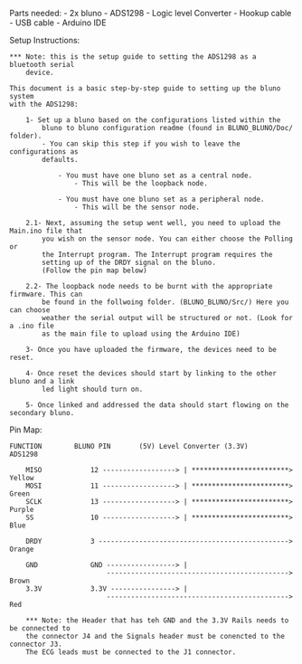 	
	
Parts needed:
	- 2x bluno
	- ADS1298
	- Logic level Converter
	- Hookup cable
	- USB cable
	- Arduino IDE
	
Setup Instructions:

	*** Note: this is the setup guide to setting the ADS1298 as a bluetooth serial
		device.
	
	This document is a basic step-by-step guide to setting up the bluno system
	with the ADS1298:
		
		1- Set up a bluno based on the configurations listed within the 
			bluno to bluno configuration readme (found in BLUNO_BLUNO/Doc/ folder).
			- You can skip this step if you wish to leave the configurations as 
			defaults.
			
				- You must have one bluno set as a central node.
					- This will be the loopback node.
					
				- You must have one bluno set as a peripheral node.
					- This will be the sensor node.
			
		2.1- Next, assuming the setup went well, you need to upload the Main.ino file that
			you wish on the sensor node. You can either choose the Polling or 
			the Interrupt program. The Interrupt program requires the 
			setting up of the DRDY signal on the bluno.
			(Follow the pin map below)
			
		2.2- The loopback node needs to be burnt with the appropriate firmware. This can
			be found in the follwoing folder. (BLUNO_BLUNO/Src/) Here you can choose
			weather the serial output will be structured or not. (Look for a .ino file
			as the main file to upload using the Arduino IDE)
			
		3- Once you have uploaded the firmware, the devices need to be reset.
		
		4- Once reset the devices should start by linking to the other bluno and a link
			led light should turn on.
			
		5- Once linked and addressed the data should start flowing on the secondary bluno.
		
Pin Map:
	
	FUNCTION		BLUNO PIN 		(5V) Level Converter (3.3V)			ADS1298
		
		MISO			12 ------------------> | ************************> Yellow
		MOSI			11 ------------------> | ************************> Green
		SCLK			13 ------------------> | ************************> Purple
		SS				10 ------------------> | ************************> Blue
		 
		DRDY			3 -----------------------------------------------> Orange
		
		GND				GND -----------------> |
							---------------------------------------------> Brown
		3.3V			3.3V ----------------> |
							---------------------------------------------> Red
							
		*** Note: the Header that has teh GND and the 3.3V Rails needs to be connected to 
		the connector J4 and the Signals header must be conencted to the connector J3. 
		The ECG leads must be connected to the J1 connector.